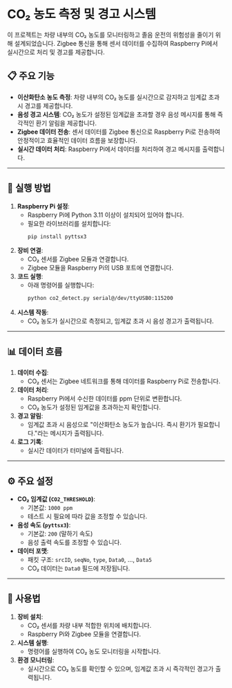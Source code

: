 # CO₂ 농도 측정 및 경고 시스템
이 프로젝트는 차량 내부의 CO₂ 농도를 모니터링하고 졸음 운전의 위험성을 줄이기 위해 설계되었습니다. Zigbee 통신을 통해 센서 데이터를 수집하여 Raspberry Pi에서 실시간으로 처리 및 경고를 제공합니다.

## 📋  주요 기능
- **이산화탄소 농도 측정**: 차량 내부의 CO₂ 농도를 실시간으로 감지하고 임계값 초과 시 경고를 제공합니다.
- **음성 경고 시스템**: CO₂ 농도가 설정된 임계값을 초과할 경우 음성 메시지를 통해 즉각적인 환기 알림을 제공합니다.
- **Zigbee 데이터 전송**: 센서 데이터를 Zigbee 통신으로 Raspberry Pi로 전송하여 안정적이고 효율적인 데이터 흐름을 보장합니다.
- **실시간 데이터 처리**: Raspberry Pi에서 데이터를 처리하여 경고 메시지를 출력합니다.

---

## 🚀  실행 방법
1. **Raspberry Pi 설정**:
   - Raspberry Pi에 Python 3.11 이상이 설치되어 있어야 합니다.
   - 필요한 라이브러리를 설치합니다:
     ```bash
     pip install pyttsx3
     ```
2. **장비 연결**:
   - CO₂ 센서를 Zigbee 모듈과 연결합니다.
   - Zigbee 모듈을 Raspberry Pi의 USB 포트에 연결합니다.
3. **코드 실행**:
   - 아래 명령어를 실행합니다:
     ```bash
     python co2_detect.py serial@/dev/ttyUSB0:115200
     ```
4. **시스템 작동**:
   - CO₂ 농도가 실시간으로 측정되고, 임계값 초과 시 음성 경고가 출력됩니다.

---

## 📊  데이터 흐름
1. **데이터 수집**:
   - CO₂ 센서는 Zigbee 네트워크를 통해 데이터를 Raspberry Pi로 전송합니다.
2. **데이터 처리**:
   - Raspberry Pi에서 수신한 데이터를 ppm 단위로 변환합니다.
   - CO₂ 농도가 설정된 임계값을 초과하는지 확인합니다.
3. **경고 알림**:
   - 임계값 초과 시 음성으로 "이산화탄소 농도가 높습니다. 즉시 환기가 필요합니다."라는 메시지가 출력됩니다.
4. **로그 기록**:
   - 실시간 데이터가 터미널에 출력됩니다.

---

## ⚙️  주요 설정
- **CO₂ 임계값 (`CO2_THRESHOLD`)**:
  - 기본값: `1000 ppm`
  - 테스트 시 필요에 따라 값을 조정할 수 있습니다.
- **음성 속도 (`pyttsx3`)**:
  - 기본값: `200` (말하기 속도)
  - 음성 출력 속도를 조정할 수 있습니다.
- **데이터 포맷**:
  - 패킷 구조: `srcID`, `seqNo`, `type`, `Data0`, ..., `Data5`
  - CO₂ 데이터는 `Data0` 필드에 저장됩니다.

---

## 📖  사용법
1. **장비 설치**:
   - CO₂ 센서를 차량 내부 적합한 위치에 배치합니다.
   - Raspberry Pi와 Zigbee 모듈을 연결합니다.
2. **시스템 실행**:
   - 명령어를 실행하여 CO₂ 농도 모니터링을 시작합니다.
3. **환경 모니터링**:
   - 실시간으로 CO₂ 농도를 확인할 수 있으며, 임계값 초과 시 즉각적인 경고가 출력됩니다.


